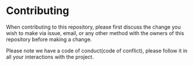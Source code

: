 # Contributing

When contributing to this repository, please first discuss the change you wish to make via issue,
email, or any other method with the owners of this repository before making a change.

Please note we have a code of conduct(code of conflict), please follow it in all your interactions with the project.